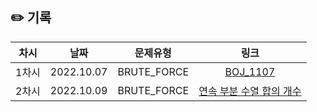 ## ✏️ 기록   

| 차시  |    날짜    |  문제유형   |                                             링크                                             |
| :---: | :--------: | :---------: | :------------------------------------------------------------------------------------------: |
| 1차시 | 2022.10.07 | BRUTE_FORCE |                       [BOJ_1107](https://www.acmicpc.net/problem/1107)                       |
| 2차시 | 2022.10.09 | BRUTE_FORCE | [연속 부분 수열 합의 개수](https://school.programmers.co.kr/learn/courses/30/lessons/131701) |